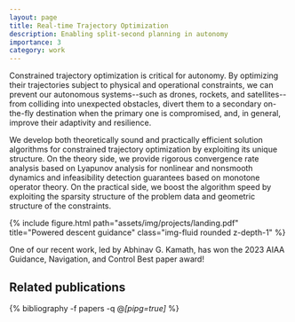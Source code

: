 ```yaml
---
layout: page
title: Real-time Trajectory Optimization 
description: Enabling split-second planning in autonomy
importance: 3
category: work
---
```


Constrained trajectory optimization is critical for autonomy. By optimizing their trajectories subject to physical and operational constraints, we can prevent our autonomous systems--such as drones, rockets, and satellites--from colliding into unexpected obstacles, divert them to a secondary on-the-fly destination when the primary one is compromised, and, in general, improve their adaptivity and resilience.

We develop both theoretically sound and practically efficient solution algorithms for constrained trajectory optimization by exploiting its unique structure. On the theory side, we provide rigorous convergence rate analysis based on Lyapunov analysis for nonlinear and nonsmooth dynamics and infeasibility detection guarantees based on monotone operator theory. On the practical side, we boost the algorithm speed by exploiting the sparsity structure of the problem data and geometric structure of the constraints. 

<div class="row" style="justify-content: center; align-content: center;">
    <div class="col-md-12 mt-3 mt-md-0">
        {% include figure.html path="assets/img/projects/landing.pdf" title="Powered descent guidance" class="img-fluid rounded z-depth-1" %}
    </div>
</div>

One of our recent work, led by Abhinav G. Kamath, has won the 2023 AIAA Guidance, Navigation, and Control Best paper award!

<div class="publications">
<h2>Related publications</h2>  
  
{% bibliography -f papers -q @*[pipg=true]* %}
</div>
